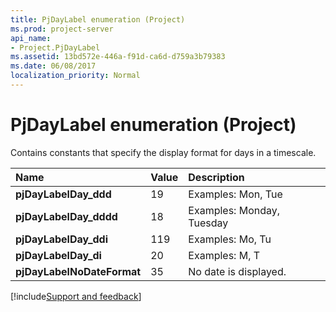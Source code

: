 ```yaml
---
title: PjDayLabel enumeration (Project)
ms.prod: project-server
api_name:
- Project.PjDayLabel
ms.assetid: 13bd572e-446a-f91d-ca6d-d759a3b79383
ms.date: 06/08/2017
localization_priority: Normal
---
```



# PjDayLabel enumeration (Project)

Contains constants that specify the display format for days in a timescale.



|Name|Value|Description|
|:-----|:-----|:-----|
|**pjDayLabelDay_ddd**|19|Examples: Mon, Tue|
|**pjDayLabelDay_dddd**|18|Examples: Monday, Tuesday|
|**pjDayLabelDay_ddi**|119|Examples: Mo, Tu|
|**pjDayLabelDay_di**|20|Examples: M, T|
|**pjDayLabelNoDateFormat**|35|No date is displayed.|

[!include[Support and feedback](~/includes/feedback-boilerplate.md)]